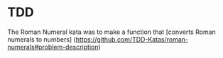 # TDD

The Roman Numeral kata was to make a function that [converts Roman numerals to numbers] (https://github.com/TDD-Katas/roman-numerals#problem-description)
